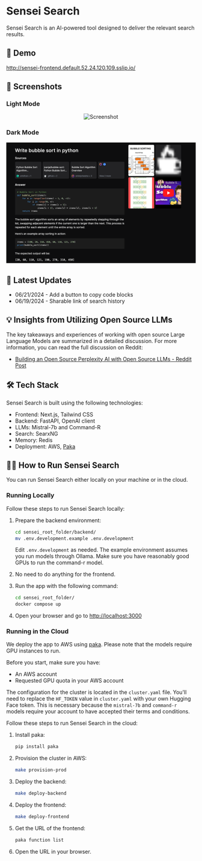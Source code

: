 # Sensei Search

Sensei Search is an AI-powered tool designed to deliver the relevant search results.

## 🎥 Demo
http://sensei-frontend.default.52.24.120.109.sslip.io/

## 📸 Screenshots


### Light Mode
<div align="center">
  <img src="./docs/screenshot.png" alt="Screenshot" max-width="600">
</div>

### Dark Mode
<div align="center">
  <img src="./docs/darkmode.png" alt="Dark Mode Screenshot" max-width="600">
</div>


## 📌 Latest Updates
- 06/21/2024 - Add a button to copy code blocks
- 06/19/2024 - Sharable link of search history

## 💡 Insights from Utilizing Open Source LLMs

The key takeaways and experiences of working with open source Large Language Models are summarized in a detailed discussion. For more information, you can read the full discussion on Reddit:

- [Building an Open Source Perplexity AI with Open Source LLMs - Reddit Post](https://www.reddit.com/r/LocalLLaMA/comments/1dj7mkq/building_an_open_source_perplexity_ai_with_open/)

## 🛠️ Tech Stack
Sensei Search is built using the following technologies:

- Frontend: Next.js, Tailwind CSS
- Backend: FastAPI, OpenAI client
- LLMs: Mistral-7b and Command-R
- Search: SearxNG
- Memory: Redis
- Deployment: AWS, [Paka](https://github.com/jjleng/paka)

## 🏃‍♂️ How to Run Sensei Search

You can run Sensei Search either locally on your machine or in the cloud.

### Running Locally

Follow these steps to run Sensei Search locally:

1. Prepare the backend environment:
    ```bash
    cd sensei_root_folder/backend/
    mv .env.development.example .env.development
    ```
    Edit `.env.development` as needed. The example environment assumes you run models through Ollama. Make sure you have reasonably good GPUs to run the command-r model.

2. No need to do anything for the frontend.

3. Run the app with the following command:
    ```bash
    cd sensei_root_folder/
    docker compose up
    ```

4. Open your browser and go to [http://localhost:3000](http://localhost:3000)

### Running in the Cloud

We deploy the app to AWS using [paka](https://github.com/jjleng/paka). Please note that the models require GPU instances to run.

Before you start, make sure you have:

- An AWS account
- Requested GPU quota in your AWS account

The configuration for the cluster is located in the `cluster.yaml` file. You'll need to replace the `HF_TOKEN` value in `cluster.yaml` with your own Hugging Face token. This is necessary because the `mistral-7b` and `command-r` models require your account to have accepted their terms and conditions.

Follow these steps to run Sensei Search in the cloud:

1. Install paka:
    ```bash
    pip install paka
    ```

2. Provision the cluster in AWS:
    ```bash
    make provision-prod
    ```

3. Deploy the backend:
    ```bash
    make deploy-backend
    ```

4. Deploy the frontend:
    ```bash
    make deploy-frontend
    ```

5. Get the URL of the frontend:
    ```bash
    paka function list
    ```

6. Open the URL in your browser.
